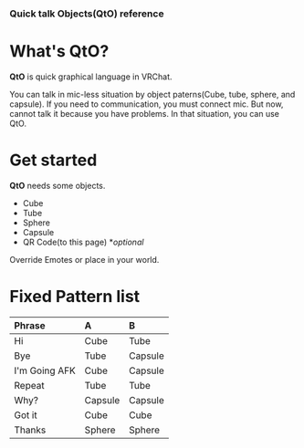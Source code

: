 ### Quick talk Objects(QtO) reference

What's QtO?
==
**QtO** is quick graphical language in VRChat.

You can talk in mic-less situation by object paterns(Cube, tube, sphere, and capsule).
If you need to communication, you must connect mic. But now, cannot talk it because you have problems.
In that situation, you can use QtO.

Get started
==
**QtO** needs some objects.
- Cube
- Tube
- Sphere
- Capsule
- QR Code(to this page) **optional*

Override Emotes or place in your world.

Fixed Pattern list
==

| Phrase | A | B |
|:-------------|:-------------|:-------------
| Hi | Cube | Tube |
| Bye | Tube | Capsule |
| I'm Going AFK | Cube | Capsule |
| Repeat | Tube | Tube |
| Why? | Capsule | Capsule |
| Got it | Cube | Cube |
| Thanks | Sphere | Sphere |
